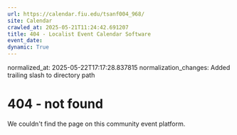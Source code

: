 ```yaml
---
url: https://calendar.fiu.edu/tsanf004_968/
site: Calendar
crawled_at: 2025-05-21T11:24:42.691207
title: 404 - Localist Event Calendar Software
event_date: 
dynamic: True
---
```

normalized_at: 2025-05-22T17:17:28.837815
normalization_changes: Added trailing slash to directory path

# 404 - not found
We couldn't find the page on this community event platform.
